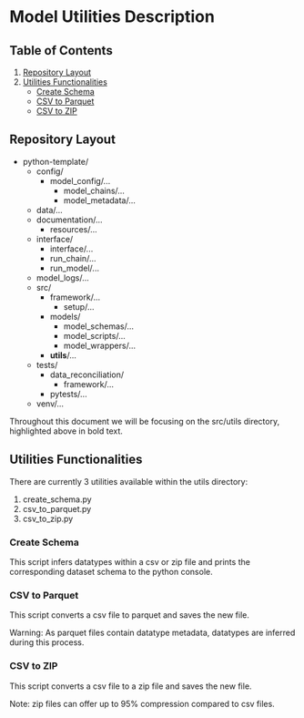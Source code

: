 # Model Utilities Description

## Table of Contents
1. [Repository Layout](#repository-layout)
2. [Utilities Functionalities](#utilities-functionalities)
   * [Create Schema](#create-schema)
   * [CSV to Parquet](#csv-to-parquet)
   * [CSV to ZIP](#csv-to-zip)

## Repository Layout
* python-template/
  * config/
    * model_config/...
      * model_chains/...
      * model_metadata/...
  * data/...
  * documentation/...
    * resources/...
  * interface/
    * interface/...
    * run_chain/...
    * run_model/...
  * model_logs/...
  * src/
    * framework/...
      * setup/...
    * models/
      * model_schemas/...
      * model_scripts/...
      * model_wrappers/...
    * **utils**/...
  * tests/
    * data_reconciliation/
      * framework/...
    * pytests/...
  * venv/...

Throughout this document we will be focusing on the src/utils directory,
highlighted above in bold text.

## Utilities Functionalities
There are currently 3 utilities available within the utils directory:
1. create_schema.py
2. csv_to_parquet.py
3. csv_to_zip.py

### Create Schema
This script infers datatypes within a csv or zip file and prints the corresponding dataset schema
to the python console.

### CSV to Parquet
This script converts a csv file to parquet and saves the new file.

Warning: As parquet files contain datatype metadata, datatypes are inferred during this process. 

### CSV to ZIP
This script converts a csv file to a zip file and saves the new file.

Note: zip files can offer up to 95% compression compared to csv files.